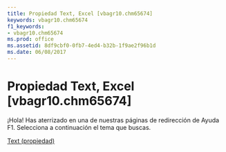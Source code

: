 ```yaml
---
title: Propiedad Text, Excel [vbagr10.chm65674]
keywords: vbagr10.chm65674
f1_keywords:
- vbagr10.chm65674
ms.prod: office
ms.assetid: 8df9cbf0-0fb7-4ed4-b32b-1f9ae2f96b1d
ms.date: 06/08/2017
---
```





# Propiedad Text, Excel [vbagr10.chm65674]

¡Hola! Has aterrizado en una de nuestras páginas de redirección de Ayuda F1. Selecciona a continuación el tema que buscas.


 [Text (propiedad)](http://msdn.microsoft.com/library/text-property%28Office.15%29.aspx)


